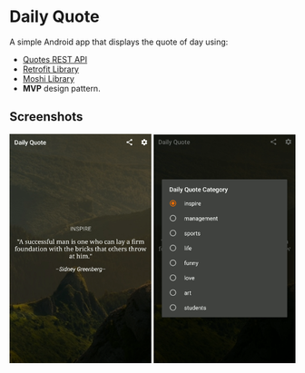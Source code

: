 # Daily Quote
A simple Android app that displays the quote of day using:
- [Quotes REST API](https://quotes.rest/)
- [Retrofit Library](https://square.github.io/retrofit/)
- [Moshi Library](https://github.com/square/moshi)
- **MVP** design pattern.


## Screenshots
<img src="screenshots/screenshot-1.png" width="250">
<img src="screenshots/screenshot-2.png" width="250">